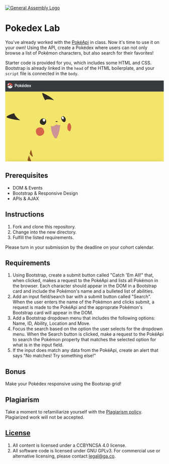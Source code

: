 [![General Assembly Logo](https://camo.githubusercontent.com/1a91b05b8f4d44b5bbfb83abac2b0996d8e26c92/687474703a2f2f692e696d6775722e636f6d2f6b6538555354712e706e67)](https://generalassemb.ly/education/web-development-immersive)

# Pokedex Lab

You've already worked with the [PokéApi](https://pokeapi.co/) in class. Now it's time to use it on your own! Using the API, create a Pokédex where users can not only browse a list of Pokémon characters, but also search for their favorites!

Starter code is provided for you, which includes some HTML and CSS. Bootstrap is already linked in the `head` of the HTML boilerplate, and your `script` file is connected in the `body`.

![Pokédex](img/screenshot1.png)

## Prerequisites

* DOM & Events
* Bootstrap & Responsive Design
* APIs & AJAX

## Instructions

1. Fork and clone this repository.
2. Change into the new directory.
3. Fulfill the listed requirements.

Please turn in your submission by the deadline on your cohort calendar.

## Requirements

1. Using Bootstrap, create a submit button called "Catch 'Em All!" that, when clicked, makes a request to the PokéApi and lists all Pokémon in the browser. Each character should appear in the DOM in a Bootstrap card and include the Pokémon's name and a bulleted list of abilities. 
2. Add an input field/search bar with a submit button called "Search". When the user enters the name of the Pokémon and clicks submit, a request is made to the PokéApi and the approprate Pokémon's Bootstrap card will appear in the DOM.
3. Add a Bootstrap dropdown menu that includes the following options: Name, ID, Ability, Location and Move.
4. Focus the search based on the option the user selects for the dropdown menu. When the Search button is clicked, make a request to the PokéApi to search the Pokémon property that matches the selected option for what is in the input field.
5. If the input does match any data from the PokéApi, create an alert that says "No matches! Try something else!"

## Bonus

Make your Pokédex responsive using the Bootsrap grid!

## Plagiarism

Take a moment to refamiliarize yourself with the [Plagiarism policy](https://git.generalassemb.ly/DC-WDI/Administrative/blob/master/plagiarism.md). Plagiarized work will not be accepted.

## [License](LICENSE)

1.  All content is licensed under a CC­BY­NC­SA 4.0 license.
2.  All software code is licensed under GNU GPLv3. For commercial use or
    alternative licensing, please contact legal@ga.co.
